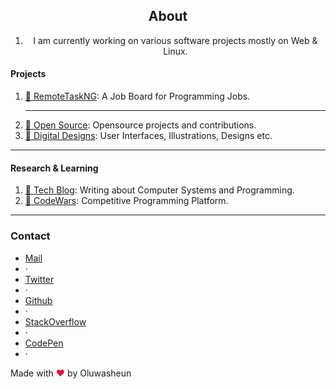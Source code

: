 <body id="body-m">
  
<h2 style="text-align: center;">About</h2>
<ol class="the-list" style="text-align: center;">
<li>I am currently working on various software projects mostly on Web &amp; Linux. </li>
</ol>


<h4>Projects</h4>
<ol class="the-list">
<li> <a href="https://remotetaskng.com/" target="_blank" rel="noopener noreferrer">🏢 RemoteTaskNG</a>: A Job Board for Programming Jobs.</li>
<hr>
<li> <a href="https://github.com/sheunl" target="_blank">🧰 Open Source</a>: Opensource projects and contributions.</li>
<li> <a href="https://www.behance.net/sheunl/" target="_blank" rel="noopener noreferrer">🎨 Digital Designs</a>: User Interfaces, Illustrations, Designs etc.</li>            
</ol>

<hr>

<h4>Research &amp; Learning</h4>
<ol class="the-list">
<li> <a href="http://blog.sheunlawani.com/" target="_blank">📝 Tech Blog</a>: Writing about Computer Systems and Programming.</li>
<li> <a href="https://www.codewars.com/users/sheunl" target="_blank" rel="noopener noreferrer">🔣 CodeWars</a>: Competitive Programming Platform.</li>
</ol>
      
<hr>
<h3 class="text-center">Contact</h3>
<ul class="text-center home-links" id="contactz">
                
<li>
<a style="cursor: pointer;" href="mailto:me@sheunlawani.com" id="mail-link" target="_blank">
<i class="bi bi-envelope"></i>
 Mail
</a>
                    
</li>
<li id="dot">·</li>
<li>
<a href="https://twitter.com/sheuntl" target="_blank"> 
<i class="bi bi-twitter"></i>
Twitter</a></li>
                    

<li id="dot">·</li>
<li>
 <a href="https://github.com/sheunl" target="_blank"> 
<i class="bi bi-github"></i>
Github</a></li>
                    

<li id="dot">·</li>
<li>
<a href="https://stackoverflow.com/users/7276300/oluwasheun" target="_blank"> 
 <i class="bi bi-stack-overflow"></i>
StackOverflow</a></li>
                    
                
<li id="dot">·</li>
<li>
 <a href="https://codepen.io/sheunl" target="_blank"> 
 <i class="bi bi-code-square"></i>
CodePen</a></li>
                    
                
<li id="dot">·</li>
</ul>


<footer class="">
<p class="note">Made with <span style="color:crimson !important;">❤</span> by Oluwasheun</p>
</footer>


</body>
